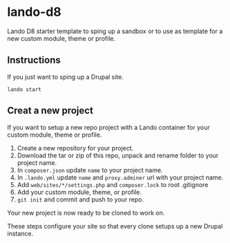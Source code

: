 # lando-d8
Lando D8 starter template to sping up a sandbox or to use as template for a new custom module, theme or profile.

## Instructions
If you just want to sping up a Drupal site.

```
lando start
```

## Creat a new project
If you want to setup a new repo project with a Lando container for your custom module, theme or profile.

1. Create a new repository for your project.
2. Download the tar or zip of this repo, unpack and rename folder to your project name.
3. In `composer.json` update `name` to your project name.
4. In `.lando.yml` update `name` and `proxy.adminer` url with your project name.
5. Add `web/sites/*/settings.php` and `composer.lock` to root .gitignore
6. Add your custom module, theme, or profile.
7. `git init` and commit and push to your repo.

Your new project is now ready to be cloned to work on. 

These steps configure your site so that every clone setups up a new Drupal instance. 

